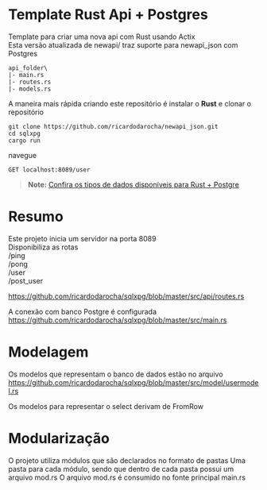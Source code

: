 # Template Rust Api + Postgres

Template para criar uma nova api com Rust usando Actix  
Esta versão atualizada de newapi/ traz suporte para newapi_json com Postgres


```
api_folder\
|- main.rs
|- routes.rs
|- models.rs
```

A maneira mais rápida criando este repositório é instalar o **Rust** e clonar o repositório

```Shell
git clone https://github.com/ricardodarocha/newapi_json.git
cd sqlxpg 
cargo run
```

navegue
```
GET localhost:8089/user
```


> **Note:** [Confira os tipos de dados disponíveis para Rust + Postgre](https://kotiri.com/2018/01/31/postgresql-diesel-rust-types.html)

# Resumo

Este projeto inicia um servidor na porta 8089  
Disponibiliza as rotas  
/ping  
/pong  
/user  
/post_user  

https://github.com/ricardodarocha/sqlxpg/blob/master/src/api/routes.rs  

A conexão com banco Postgre é configurada https://github.com/ricardodarocha/sqlxpg/blob/master/src/main.rs  

# Modelagem

Os modelos que representam o banco de dados estão no arquivo 
https://github.com/ricardodarocha/sqlxpg/blob/master/src/model/usermodel.rs 

Os modelos para representar o select derivam de FromRow

# Modularização

O projeto utiliza módulos que são declarados no formato de pastas
Uma pasta para cada módulo, sendo que dentro de cada pasta possui um arquivo mod.rs
O arquivo mod.rs é consumido no fonte principal main.rs

